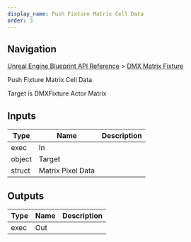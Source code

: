 ```yaml
---
display_name: Push Fixture Matrix Cell Data
order: 3
---
```

## Navigation

[Unreal Engine Blueprint API Reference](https://dev.epicgames.com/documentation/en-us/unreal-engine/BlueprintAPI) > [DMX Matrix Fixture](https://dev.epicgames.com/documentation/en-us/unreal-engine/BlueprintAPI/DMXMatrixFixture)

Push Fixture Matrix Cell Data

Target is DMXFixture Actor Matrix

## Inputs

| Type | Name | Description |
| --- | --- | --- |
| exec | In |  |
| object | Target |  |
| struct | Matrix Pixel Data |  |

## Outputs

| Type | Name | Description |
| --- | --- | --- |
| exec | Out |  |
